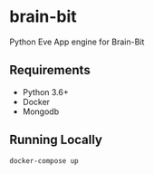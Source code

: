 # brain-bit

Python Eve App engine for Brain-Bit


## Requirements
- Python 3.6+
- Docker
- Mongodb

## Running Locally

`docker-compose up`
